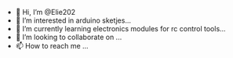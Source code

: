 - 👋 Hi, I’m @Elie202
- 👀 I’m interested in arduino sketjes...
- 🌱 I’m currently learning electronics modules for rc control tools...
- 💞️ I’m looking to collaborate on ...
- 📫 How to reach me ...

<!---
Elie202/Elie202 is a ✨ special ✨ repository because its `README.md` (this file) appears on your GitHub profile.
You can click the Preview link to take a look at your changes.
--->
